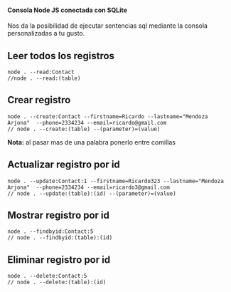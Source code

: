 #### Consola Node JS conectada con SQLite

Nos da la posibilidad de ejecutar sentencias sql mediante la consola personalizadas a tu gusto.

## Leer todos los registros

```
node . --read:Contact
//node . --read:(table)
```

## Crear registro

```
node . --create:Contact --firstname=Ricardo --lastname="Mendoza Arjona"  --phone=2334234 --email=ricardo@gmail.com
// node . --create:(table) --(parameter)=(value)
```

**Nota:** al pasar mas de una palabra ponerlo entre comillas

## Actualizar registro por id

```
node . --update:Contact:1 --firstname=Ricardo323 --lastname="Mendoza Arjona"  --phone=2334234 --email=ricardo3@gmail.com
// node . --update:(table):(id) --(parameter)=(value)
```

## Mostrar registro por id

```
node . --findbyid:Contact:5
// node . --findbyid:(table):(id)
```

## Eliminar registro por id

```
node . --delete:Contact:5
// node . --delete:(table):(id)
```
